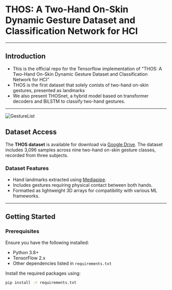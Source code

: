 # THOS: A Two-Hand On-Skin Dynamic Gesture Dataset and Classification Network for HCI
---
## Introduction

- This is the official repo for the Tensorflow implementation of "THOS: A Two-Hand On-Skin Dynamic Gesture Dataset and Classification Network for HCI"
- THOS is the first dataset that solely conists of two-hand on-skin gestures, presented as landmarks
- We also present THOSnet, a hybrid model based on transformer decoders and BiLSTM to classify two-hand gestures.

---
![GestureList](https://github.com/user-attachments/assets/cccbaa15-6340-49de-868f-691c36b0bf6f)


## Dataset Access

The **THOS dataset** is available for download via [Google Drive](https://drive.google.com/drive/folders/1JLaI7e01bHce2x0jsbi_Ql_fiOTsSmVk?usp=sharing). The dataset includes 3,096 samples across nine two-hand on-skin gesture classes, recorded from three subjects.

### Dataset Features
- Hand landmarks extracted using [Mediapipe](https://google.github.io/mediapipe/).
- Includes gestures requiring physical contact between both hands.
- Formatted as lightweight 3D arrays for compatibility with various ML frameworks.

---

## Getting Started

### Prerequisites
Ensure you have the following installed:
- Python 3.8+
- TensorFlow 2.x
- Other dependencies listed in `requirements.txt`

Install the required packages using:
```bash
pip install -r requirements.txt
